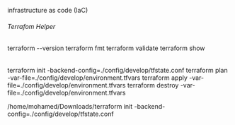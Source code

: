 infrastructure as code (IaC)

###### Terrafom Helper

terraform --version
terraform fmt
terraform validate
terraform show

######

terraform init -backend-config=./config/develop/tfstate.conf
terraform plan -var-file=./config/develop/environment.tfvars
terraform apply -var-file=./config/develop/environment.tfvars
terraform destroy -var-file=./config/develop/environment.tfvars

/home/mohamed/Downloads/terraform init -backend-config=./config/develop/tfstate.conf